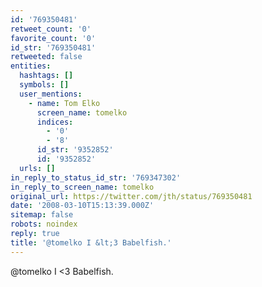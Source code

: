 ```yaml
---
id: '769350481'
retweet_count: '0'
favorite_count: '0'
id_str: '769350481'
retweeted: false
entities:
  hashtags: []
  symbols: []
  user_mentions:
    - name: Tom Elko
      screen_name: tomelko
      indices:
        - '0'
        - '8'
      id_str: '9352852'
      id: '9352852'
  urls: []
in_reply_to_status_id_str: '769347302'
in_reply_to_screen_name: tomelko
original_url: https://twitter.com/jth/status/769350481
date: '2008-03-10T15:13:39.000Z'
sitemap: false
robots: noindex
reply: true
title: '@tomelko I &lt;3 Babelfish.'
---
```


@tomelko I &lt;3 Babelfish.